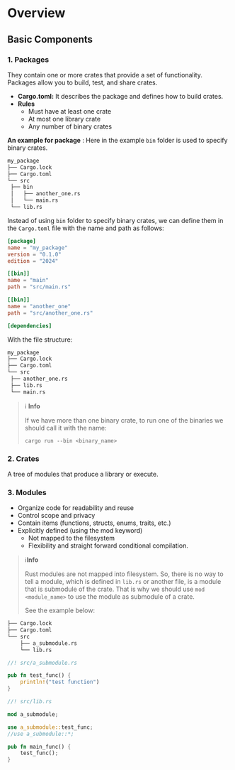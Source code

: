 # Overview

## Basic Components

### 1. Packages

They contain one or more crates that provide a set of functionality. Packages allow you to build, test, and share crates.

- **Cargo.toml:** It describes the package and defines how to build crates.
- **Rules**
  - Must have at least one crate
  - At most one library crate
  - Any number of binary crates

**An example for package** : Here in the example `bin` folder is used to specify binary crates.

```bash
my_package
├── Cargo.lock
├── Cargo.toml
└── src
 ├── bin
 │   ├── another_one.rs
 │   └── main.rs
 └── lib.rs
```

Instead of using `bin` folder to specify binary crates, we can define them in the `Cargo.toml` file with the name and path as follows:

```toml
[package]
name = "my_package"
version = "0.1.0"
edition = "2024"

[[bin]]
name = "main"
path = "src/main.rs"

[[bin]]
name = "another_one"
path = "src/another_one.rs"

[dependencies]

```

With the file structure:

```bash
my_package
├── Cargo.lock
├── Cargo.toml
└── src
 ├── another_one.rs
 ├── lib.rs
 └── main.rs

```

> ℹ️ **Info**
>
> If we have more than one binary crate, to run one of the binaries we should call it with the name:
>
> `cargo run --bin <binary_name>`

### 2. Crates

A tree of modules that produce a library or execute.

### 3. Modules

- Organize code for readability and reuse
- Control scope and privacy
- Contain items (functions, structs, enums, traits, etc.)
- Explicitly defined (using the mod keyword)
  - Not mapped to the filesystem
  - Flexibility and straight forward conditional compilation.

> ℹ️**Info**
>
> Rust modules are not mapped into filesystem. So, there is no way to tell a module, which is defined in `lib.rs` or another file, is a module that is submodule of the crate. That is why we should use `mod <module_name>` to use the module as submodule of a crate.
>
> See the example below:

```bash
├── Cargo.lock
├── Cargo.toml
└── src
    ├── a_submodule.rs
    └── lib.rs

```

```rust
//! src/a_submodule.rs

pub fn test_func() {
    println!("test function")
}
```

```rust
//! src/lib.rs

mod a_submodule;

use a_submodule::test_func;
//use a_submodule::*;

pub fn main_func() {
    test_func();
}
```

